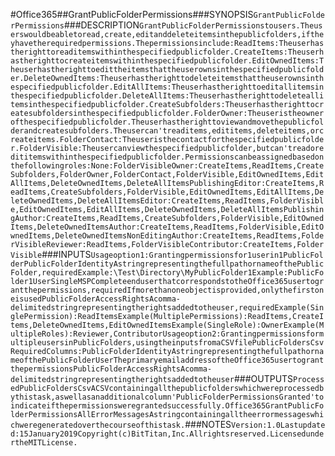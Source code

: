 #Office365##GrantPublicFolderPermissions###SYNOPSIS```GrantPublicFolderPermissions```###DESCRIPTION```GrantPublicFolderPermissionstousers.Theuserswouldbeabletoread,create,editanddeleteitemsinthepublicfolders,iftheyhavetherequiredpermissions.Thepermissionsinclude:ReadItems:Theuserhastherighttoreaditemswithinthespecifiedpublicfolder.CreateItems:Theuserhastherighttocreateitemswithinthespecifiedpublicfolder.EditOwnedItems:Theuserhastherighttoedittheitemsthattheuserownsinthespecifiedpublicfolder.DeleteOwnedItems:Theuserhastherighttodeleteitemsthattheuserownsinthespecifiedpublicfolder.EditAllItems:Theuserhastherighttoeditallitemsinthespecifiedpublicfolder.DeleteAllItems:Theuserhastherighttodeleteallitemsinthespecifiedpublicfolder.CreateSubfolders:Theuserhastherighttocreatesubfoldersinthespecifiedpublicfolder.FolderOwner:Theuseristheownerofthespecifiedpublicfolder.Theuserhastherighttoviewandmovethepublicfolderandcreatesubfolders.Theusercan'treaditems,edititems,deleteitems,orcreateitems.FolderContact:Theuseristhecontactforthespecifiedpublicfolder.FolderVisible:Theusercanviewthespecifiedpublicfolder,butcan'treadoredititemswithinthespecifiedpublicfolder.Permissionscanbeassignedbasedonthefollowingroles:None:FolderVisibleOwner:CreateItems,ReadItems,CreateSubfolders,FolderOwner,FolderContact,FolderVisible,EditOwnedItems,EditAllItems,DeleteOwnedItems,DeleteAllItemsPublishingEditor:CreateItems,ReadItems,CreateSubfolders,FolderVisible,EditOwnedItems,EditAllItems,DeleteOwnedItems,DeleteAllItemsEditor:CreateItems,ReadItems,FolderVisible,EditOwnedItems,EditAllItems,DeleteOwnedItems,DeleteAllItemsPublishingAuthor:CreateItems,ReadItems,CreateSubfolders,FolderVisible,EditOwnedItems,DeleteOwnedItemsAuthor:CreateItems,ReadItems,FolderVisible,EditOwnedItems,DeleteOwnedItemsNonEditingAuthor:CreateItems,ReadItems,FolderVisibleReviewer:ReadItems,FolderVisibleContributor:CreateItems,FolderVisible```###INPUTS```Usageoption1:Grantingpermissionsfor1userin1PublicFolderPublicFolderIdentityAstringrepresentingthefullpathornameofthePublicFolder,requiredExample:\Test\Directory\MyPublicFolder1Example:PublicFolder1UserSingleMSPCompleteenduserthatcorrespondstotheOffice365usertograntthepermissions,requiredIfmorethanoneobjectisprovided,onlythefirstoneisusedPublicFolderAccessRightsAcomma-delimitedstringrepresentingtherightsaddedtotheuser,requiredExample(SinglePermission):ReadItemsExample(MultiplePermissions):ReadItems,CreateItems,DeleteOwnedItems,EditOwnedItemsExample(SingleRole):OwnerExample(MultipleRoles):Reviewer,ContributorUsageoption2:GrantingpermissionsformultipleusersinPublicFolders,usingtheinputsfromaCSVfilePublicFoldersCsvRequiredColumns:PublicFolderIdentityAstringrepresentingthefullpathornameofthePublicFolderUserTheprimaryemailaddressoftheOffice365usertograntthepermissionsPublicFolderAccessRightsAcomma-delimitedstringrepresentingtherightsaddedtotheuser```###OUTPUTS```ProcessedPublicFoldersCsvACSVcontainingallthepublicfolderswhichwereprocessedbythistask,aswellasanadditionalcolumn'PublicFolderPermissionsGranted'toindicateifthepermissionsweregrantedsuccessfully.Office365GrantPublicFolderPermissionsAllErrorMessagesAstringcontainingalltheerrormessageswhichweregeneratedoverthecourseofthistask.```###NOTES```Version:1.0Lastupdated:15January2019Copyright(c)BitTitan,Inc.Allrightsreserved.LicensedundertheMITLicense.```
